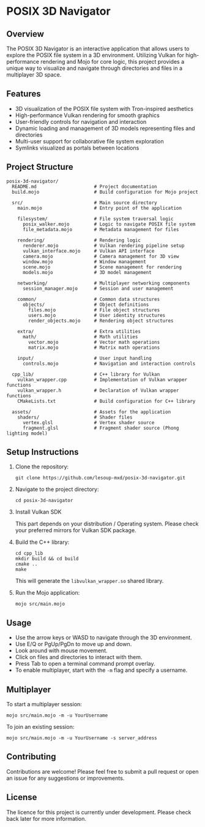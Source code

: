 # POSIX 3D Navigator

## Overview

The POSIX 3D Navigator is an interactive application that allows users to explore the POSIX file system in a 3D environment. Utilizing Vulkan for high-performance rendering and Mojo for core logic, this project provides a unique way to visualize and navigate through directories and files in a multiplayer 3D space.

## Features

- 3D visualization of the POSIX file system with Tron-inspired aesthetics
- High-performance Vulkan rendering for smooth graphics
- User-friendly controls for navigation and interaction
- Dynamic loading and management of 3D models representing files and directories
- Multi-user support for collaborative file system exploration
- Symlinks visualized as portals between locations

## Project Structure

``` $
posix-3d-navigator/
  README.md                     # Project documentation
  build.mojo                    # Build configuration for Mojo project

  src/                          # Main source directory
    main.mojo                   # Entry point of the application
    
    filesystem/                 # File system traversal logic
      posix_walker.mojo         # Logic to navigate POSIX file system
      file_metadata.mojo        # Metadata management for files
    
    rendering/                  # Rendering logic
      renderer.mojo             # Vulkan rendering pipeline setup
      vulkan_interface.mojo     # Vulkan API interface
      camera.mojo               # Camera management for 3D view
      window.mojo               # Window management
      scene.mojo                # Scene management for rendering
      models.mojo               # 3D model management
    
    networking/                 # Multiplayer networking components
      session_manager.mojo      # Session and user management
    
    common/                     # Common data structures
      objects/                  # Object definitions
        files.mojo              # File object structures
        users.mojo              # User identity structures
        render_objects.mojo     # Rendering object structures
    
    extra/                      # Extra utilities
      math/                     # Math utilities
        vector.mojo             # Vector math operations
        matrix.mojo             # Matrix math operations
    
    input/                      # User input handling
      controls.mojo             # Navigation and interaction controls

  cpp_lib/                      # C++ library for Vulkan
    vulkan_wrapper.cpp          # Implementation of Vulkan wrapper functions
    vulkan_wrapper.h            # Declaration of Vulkan wrapper functions
    CMakeLists.txt              # Build configuration for C++ library

  assets/                       # Assets for the application
    shaders/                    # Shader files
      vertex.glsl               # Vertex shader source
      fragment.glsl             # Fragment shader source (Phong lighting model)
```

## Setup Instructions

1. Clone the repository:

   ``` $
   git clone https://github.com/lesoup-mxd/posix-3d-navigator.git
   ```

2. Navigate to the project directory:

   ``` $
   cd posix-3d-navigator
   ```

3. Install Vulkan SDK

   This part depends on your distribution / Operating system. Please check your preferred mirrors for Vulkan SDK package.

5. Build the C++ library:

   ``` $
   cd cpp_lib
   mkdir build && cd build
   cmake ..
   make
   ```

   This will generate the `libvulkan_wrapper.so` shared library.
6. Run the Mojo application:

   ``` $
   mojo src/main.mojo
   ```

## Usage

- Use the arrow keys or WASD to navigate through the 3D environment.
- Use E/Q or PgUp/PgDn to move up and down.
- Look around with mouse movement.
- Click on files and directories to interact with them.
- Press Tab to open a terminal command prompt overlay.
- To enable multiplayer, start with the `-m` flag and specify a username.

## Multiplayer

To start a multiplayer session:

``` $
mojo src/main.mojo -m -u YourUsername
```

To join an existing session:

``` $
mojo src/main.mojo -m -u YourUsername -s server_address
```

## Contributing

Contributions are welcome! Please feel free to submit a pull request or open an issue for any suggestions or improvements.

## License

The licence for this project is currently under development. Please check back later for more information.
